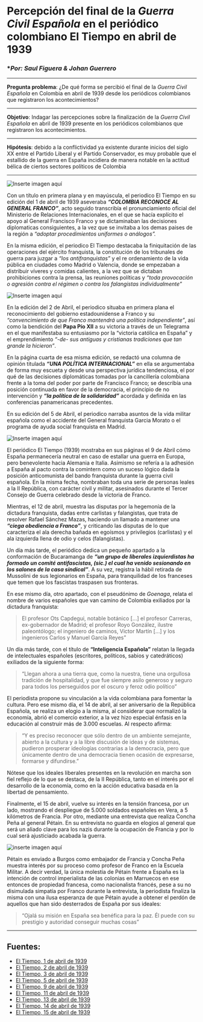 # **Percepción del final de la *Guerra Civil Española* en el periódico colombiano El Tiempo en abril de 1939**
### **Por: Saul Figuera & Johan Guerrero* 
___

**Pregunta problema**: ¿De qué forma se percibió el final de la *Guerra Civil Española* en Colombia en abril de 1939 desde los periódicos colombianos que registraron los acontecimientos?
___

**Objetivo**: Indagar las percepciones sobre la finalización de la *Guerra Civil Española* en abril de 1939 presente en los periódicos colombianos que registraron los acontecimientos.
___

**Hipótesis**: debido a la conflictividad ya existente durante inicios del siglo XX entre el Partido Liberal y el Partido Conservador, es muy probable que el estallido de la guerra en España incidiera de manera notable en la actitud bélica de ciertos sectores políticos de Colombia
___

![Inserte imagen aquí](https://raw.githubusercontent.com/licjohan/EL-TIEMPO-Y-LA-GUERRA-CIVIL-ESPA-OLA/main/PNG1.png)

Con un título en primera plana y en mayúscula, el periodico El Tiempo en su edición del 1 de abril de 1939 aseveraba **_“COLOMBIA RECONOCE AL GENERAL FRANCO”_**, acto seguido transcribía el pronunciamiento oficial del Ministerio de Relaciones Internacionales, en el que se hacía explícito el apoyo al General Francisco Franco y se dictaminaban las decisiones diplomaticas consiguientes, a la vez que se invitaba a los demas paises de la región a _“adoptar procedimientos uniformes o análogos”._

En la misma edición, el periodico El Tiempo destacaba la finiquitación de las operaciones del ejército franquista, la constitución de los tribunales de guerra para juzgar a _“los antifranquistas”_ y el re ordenamiento de la vida pública en ciudades como Madrid o Valencia, donde se empezaban a distribuir víveres y comidas calientes, a la vez que se dictaban prohibiciones contra la prensa, las reuniones políticas y _“toda provocación o agresión contra el régimen o contra los falangistas individualmente”_ 

![Inserte imagen aquí](https://raw.githubusercontent.com/licjohan/EL-TIEMPO-Y-LA-GUERRA-CIVIL-ESPA-OLA/main/PNG2.png)

En la edición del 2 de Abril, el periodico situaba en primera plana el reconocimiento del gobierno estadounidense a Franco y su _“convencimiento de que Franco mantendrá una política independiente”_, así como la bendición del **Papa Pío XII** a su victoria a través de un Telegrama en el que manifestaba su entusiasmo por la “victoria católica en España” y el emprendimiento _“-de- sus antiguas y cristianas tradiciones que tan grande la hicieron”_. 

En la página cuarta de esa misma edición, se redactó una columna de opinión titulada **_“UNA POLÍTICA INTERNACIONAL”_** en ella se argumentaba de forma muy escueta y desde una perspectiva jurídica tendenciosa, el por qué de las decisiones diplomáticas tomadas por la cancillería colombiana frente a la toma del poder por parte de Francisco Franco; se describía una posición continuada en favor de la democracia, el principio de no intervención y **_“la política de la solidaridad”_** acordada y definida en las conferencias panamericanas precedentes.

En su edición del 5 de Abril, el periodico narraba asuntos de la vida militar española como el accidente del General franquista Garcia Morato o el programa de ayuda social franquista en Madrid.

![Inserte imagen aquí](https://raw.githubusercontent.com/licjohan/EL-TIEMPO-Y-LA-GUERRA-CIVIL-ESPA-OLA/main/PNG3.png)

El periódico El Tiempo (1939) mostraba en sus páginas el 9 de Abril cómo España permanecería neutral en caso de estallar una guerra en Europa, pero benevolente hacia Alemania e Italia. Asimismo se refería a la adhesión a España al pacto contra la comintern como un suceso lógico dada la posición anticomunista del bando franquista durante la guerra civil española. En la misma fecha, nombraban toda una serie de personas leales a la II República, con carácter civil y militar, asesinados durante el Tercer Consejo de Guerra celebrado desde la victoria de Franco.

Mientras, el 12 de abril, muestra las disputas por la hegemonía de la dictadura franquista, dadas entre carlistas y falangistas, que trata de resolver Rafael Sánchez Mazas, haciendo un llamado a mantener una **_“ciega obediencia a Franco”_**, y criticando las disputas de lo que caracteriza el ala derecha bañada en egoísmos y privilegios (carlistas) y el ala izquierda llena de odio y celos (falangistas).

Un día más tarde, el periódico dedica un pequeño apartado a la conformación de Bucaramanga de **_“un grupo de liberales izquierdistas ha formado un comité antifascistas, (sic.) el cual ha venido sesionando en los salones de la casa sindical”_**. A su vez, registra la hábil retirada de Mussolini de sus legionarios en España, para tranquilidad de los franceses que temen que los fascistas traspasen sus fronteras.

En ese mismo día, otro apartado, con el pseudónimo de _Goenaga_, relata el nombre de varios españoles que van camino de Colombia exiliados por la dictadura franquista: 
>El profesor Ots Capdegui, notable botánico [...] el profesor Carreras, ex-gobernador de Madrid; el profesor Royo González, ilustre paleontólogo; el ingeniero de caminos, Victor Martín [...] y los ingenieros Carlos y Manuel García Reyes”

Un día más tarde, con el título de **__“Inteligencia Española”__** relatan la llegada de intelectuales españoles (escritores, políticos, sabios y catedráticos) exiliados de la siguiente forma:

>“Llegan ahora a una tierra que, como la nuestra, tiene una orgullosa tradición de hospitalidad, y que fue siempre asilo generoso y seguro para todos los perseguidos por el oscuro y feroz odio político”

El periodista propone su vinculación a la vida colombiana para fomentar la cultura. Pero ese mismo día, el 14 de abril, al ser aniversario de la República Española, se realiza un elogio a la misma, al considerar que normalizó la economía, abrió el comercio exterior, a la vez hizo especial énfasis en la educación al construir más de 3.000 escuelas. Al respecto afirma:
>“Y es preciso reconocer que sólo dentro de un ambiente semejante, abierto a la cultura y a la libre discusión de ideas y de sistemas, pudieron prosperar ideologías contrarias a la democracia, pero que únicamente dentro de una democracia tienen ocasión de expresarse, formarse y difundirse.”

Nótese que los ideales liberales presentes en la revolución en marcha son fiel reflejo de lo que se destaca, de la II República, tanto en el interés por el desarrollo de la economía, como en la acción educativa basada en la libertad de pensamiento.

Finalmente, el 15 de abril, vuelve su interés en la tensión francesa, por un lado, mostrando el despliegue de 5.000 soldados españoles en Vera, a 5 kilómetros de Francia. Por otro, mediante una entrevista que realiza Concha Peña al general Pétain. En su entrevista no guarda en elogios al general que será un aliado clave para los nazis durante la ocupación de Francia y por lo cual será ajusticiado acabada la guerra.

![inserte imagen aquí](https://raw.githubusercontent.com/licjohan/EL-TIEMPO-Y-LA-GUERRA-CIVIL-ESPA-OLA/main/PNG4.png)

Pétain es enviado a Burgos como embajador de Francia y Concha Peña muestra interés por su proceso como profesor de Franco en la Escuela Militar. A decir verdad, la única molestia de Pétain frente a España es la intención de control imperialista de las colonias en Marruecos en ese entonces de propiedad francesa, como nacionalista francés, pese a su no disimulada simpatía por Franco durante la entrevista, la periodista finaliza la misma con una ilusa esperanza de que Pétain ayude a obtener el perdón de aquellos que han sido desterrados de España por sus ideales:

>“Ojalá su misión en España sea benéfica para la paz. Él puede con su prestigio y autoridad  conseguir muchas cosas”


---
## **Fuentes**: 
- [El Tiempo, 1 de abril de 1939](https://news.google.com/newspapers?nid=N2osnxbUuuUC&dat=19390401&printsec=frontpage&hl=en)
- [El Tiempo, 2 de abril de 1939](https://news.google.com/newspapers?nid=N2osnxbUuuUC&dat=19390402&printsec=frontpage&hl=en)
- [El Tiempo, 3 de abril de 1939](https://news.google.com/newspapers?nid=N2osnxbUuuUC&dat=19390403&printsec=frontpage&hl=en)
- [El Tiempo, 5 de abril de 1939](https://news.google.com/newspapers?nid=N2osnxbUuuUC&dat=19390405&printsec=frontpage&hl=en)
- [El Tiempo, 9 de abril de 1939](https://news.google.com/newspapers?nid=N2osnxbUuuUC&dat=19390409&printsec=frontpage&hl=en)
- [El Tiempo, 11 de abril de 1939](https://news.google.com/newspapers?nid=N2osnxbUuuUC&dat=19390411&printsec=frontpage&hl=en)
- [El Tiempo, 13 de abril de 1939](https://news.google.com/newspapers?nid=N2osnxbUuuUC&dat=19390413&printsec=frontpage&hl=en)
- [El Tiempo, 14 de abril de 1939](https://news.google.com/newspapers?nid=N2osnxbUuuUC&dat=19390414&printsec=frontpage&hl=en)
- [El Tiempo, 15 de abril de 1939](https://news.google.com/newspapers?nid=N2osnxbUuuUC&dat=19390415&printsec=frontpage&hl=en)


